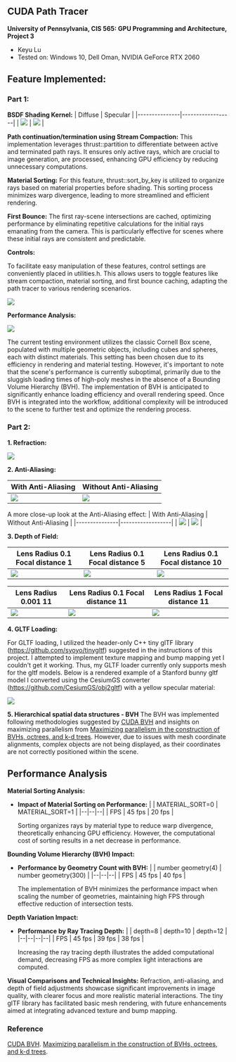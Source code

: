 ## CUDA Path Tracer

**University of Pennsylvania, CIS 565: GPU Programming and Architecture, Project 3**

* Keyu Lu
* Tested on: Windows 10, Dell Oman, NVIDIA GeForce RTX 2060

## Feature Implemented:

### Part 1:

**BSDF Shading Kernel:** 
| Diffuse | Specular | 
|---------------|------------------|
| ![](https://github.com/uluyek/Project3-CUDA-Path-Tracer/blob/main/img/BRDF%20Diffuse%20Demo.jpg) | ![](https://github.com/uluyek/Project3-CUDA-Path-Tracer/blob/main/img/Perfectly%20specular-reflective%20Demo.jpg) |

**Path continuation/termination using Stream Compaction:**
This implementation leverages thrust::partition to differentiate between active and terminated path rays. It ensures only active rays, which are crucial to image generation, are processed, enhancing GPU efficiency by reducing unnecessary computations.

**Material Sorting:**
For this feature, thrust::sort_by_key is utilized to organize rays based on material properties before shading. This sorting process minimizes warp divergence, leading to more streamlined and efficient rendering.

**First Bounce:**
The first ray-scene intersections are cached, optimizing performance by eliminating repetitive calculations for the initial rays emanating from the camera. This is particularly effective for scenes where these initial rays are consistent and predictable.

**Controls:**

To facilitate easy manipulation of these features, control settings are conveniently placed in utilities.h. This allows users to toggle features like stream compaction, material sorting, and first bounce caching, adapting the path tracer to various rendering scenarios.

![](https://github.com/uluyek/Project3-CUDA-Path-Tracer/blob/main/img/controls2.jpg)

**Performance Analysis:**

![](https://github.com/uluyek/Project3-CUDA-Path-Tracer/blob/main/img/performance%20analysis.jpg)

The current testing environment utilizes the classic Cornell Box scene, populated with multiple geometric objects, including cubes and spheres, each with distinct materials. This setting has been chosen due to its efficiency in rendering and material testing. However, it's important to note that the scene's performance is currently suboptimal, primarily due to the sluggish loading times of high-poly meshes in the absence of a Bounding Volume Hierarchy (BVH). The implementation of BVH is anticipated to significantly enhance loading efficiency and overall rendering speed. Once BVH is integrated into the workflow, additional complexity will be introduced to the scene to further test and optimize the rendering process.

### Part 2: 
**1. Refraction:** 

![](https://github.com/uluyek/Project3-CUDA-Path-Tracer/blob/main/img/Refraction%20Demo.jpg)

**2. Anti-Aliasing:** 

| With Anti-Aliasing | Without Anti-Aliasing | 
|---------------|------------------|
| ![](https://github.com/uluyek/Project3-CUDA-Path-Tracer/blob/main/img/anti%20aliasing%20on.jpg) | ![](https://github.com/uluyek/Project3-CUDA-Path-Tracer/blob/main/img/anti%20aliasing%20off.jpg) |

A more close-up look at the Anti-Aliasing effect:
| With Anti-Aliasing | Without Anti-Aliasing | 
|---------------|------------------|
| ![](https://github.com/uluyek/Project3-CUDA-Path-Tracer/blob/main/img/on%20detail%20true.jpg) | ![](https://github.com/uluyek/Project3-CUDA-Path-Tracer/blob/main/img/on%20detail.jpg) |


**3. Depth of Field:**

| Lens Radius 0.1 Focal distance 1 | Lens Radius 0.1 Focal distance 5 | Lens Radius 0.1 Focal distance 10 |  
|---------------|------------------|------------------|
| ![](https://github.com/uluyek/Project3-CUDA-Path-Tracer/blob/main/img/dof%200.1%201.jpg) | ![](https://github.com/uluyek/Project3-CUDA-Path-Tracer/blob/main/img/dof%200.1%205.jpg) | ![](https://github.com/uluyek/Project3-CUDA-Path-Tracer/blob/main/img/dof%200.1%2010.jpg) |

| Lens Radius 0.001 11 | Lens Radius 0.1 Focal distance 11 | Lens Radius 1 Focal distance 11 |  
|---------------|------------------|------------------|
| ![](https://github.com/uluyek/Project3-CUDA-Path-Tracer/blob/main/img/dof%200.001%2011.jpg) | ![](https://github.com/uluyek/Project3-CUDA-Path-Tracer/blob/main/img/dof%200.1%2011.jpg) | ![](https://github.com/uluyek/Project3-CUDA-Path-Tracer/blob/main/img/dop%201%2011%20demo.jpg) |

**4. GLTF Loading:** 

For GLTF loading, I utilized the header-only C++ tiny glTF library (https://github.com/syoyo/tinygltf) suggested in the instructions of this project. I attempted to implement texture mapping and bump mapping yet I couldn't get it working. Thus, my GLTF loader currently only supports mesh for the gltf models. Below is a rendered example of a Stanford bunny gltf model I converted using the CesiumGS converter (https://github.com/CesiumGS/obj2gltf) with a yellow specular material:

![](https://github.com/uluyek/Project3-CUDA-Path-Tracer/blob/main/img/gltf%20loader.jpg)

**5. Hierarchical spatial data structures - BVH**
The BVH was implemented following methodologies suggested by [CUDA BVH](https://github.com/vchoutas/torch-mesh-isect/blob/85b30177821a1527e3fe62fcf8ce65262d7c1879/src/bvh_cuda_op.cu) and insights on maximizing parallelism from [Maximizing parallelism in the construction of BVHs, octrees, and k-d trees](https://dl.acm.org/citation.cfm?id=2383801). However, due to issues with mesh coordinate alignments, complex objects are not being displayed, as their coordinates are not correctly positioned within the scene.


## Performance Analysis

**Material Sorting Analysis:**
- **Impact of Material Sorting on Performance:**
  |  | MATERIAL_SORT=0 | MATERIAL_SORT=1 |
  |--|--|--|
  | FPS | 45 fps | 20 fps |
  
  Sorting organizes rays by material type to reduce warp divergence, theoretically enhancing GPU efficiency. However, the computational cost of sorting results in a net decrease in performance.

**Bounding Volume Hierarchy (BVH) Impact:**
- **Performance by Geometry Count with BVH:**
  |  | number geometry(4) | number geometry(300) |
  |--|--|--|
  | FPS | 45 fps | 40 fps |

  The implementation of BVH minimizes the performance impact when scaling the number of geometries, maintaining high FPS through effective reduction of intersection tests.

**Depth Variation Impact:**
- **Performance by Ray Tracing Depth:**
  |  | depth=8 | depth=10 | depth=12 |
  |--|--|--|--|
  | FPS | 45 fps | 39 fps | 38 fps |

  Increasing the ray tracing depth illustrates the added computational demand, decreasing FPS as more complex light interactions are computed.

**Visual Comparisons and Technical Insights:**
Refraction, anti-aliasing, and depth of field adjustments showcase significant improvements in image quality, with clearer focus and more realistic material interactions. The tiny glTF library has facilitated basic mesh rendering, with future enhancements aimed at integrating advanced texture and bump mapping.


### Reference
[CUDA BVH](https://github.com/vchoutas/torch-mesh-isect/blob/85b30177821a1527e3fe62fcf8ce65262d7c1879/src/bvh_cuda_op.cu).
[Maximizing parallelism in the construction of BVHs, octrees, and k-d trees](https://dl.acm.org/citation.cfm?id=2383801).




